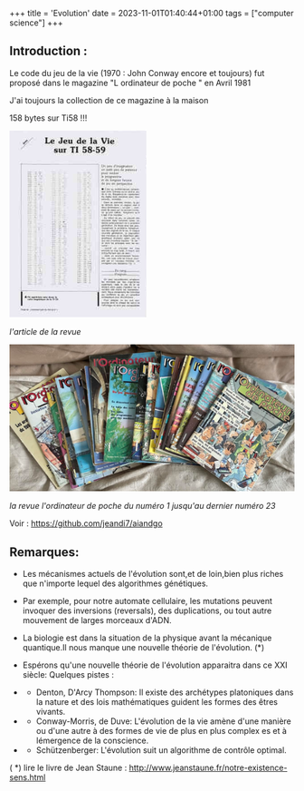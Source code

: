 +++
title = 'Evolution'
date = 2023-11-01T01:40:44+01:00
tags = ["computer science"]
+++

## Introduction :

Le code du jeu de la vie (1970 : John Conway encore et toujours) fut proposé dans le magazine "L ordinateur de poche " en Avril 1981

J'ai toujours la collection de ce magazine à la maison 

158 bytes sur Ti58 !!!

![Image](./images/odn1.png)

_l'article de la revue_

![Image](./images/odn2.png)

_la revue l'ordinateur de poche du numéro 1 jusqu'au dernier numéro 23_

Voir : https://github.com/jeandi7/aiandgo


## Remarques:

- Les mécanismes actuels de l'évolution sont,et de loin,bien plus riches que n'importe lequel des algorithmes génétiques.

- Par exemple, pour notre automate cellulaire, les mutations peuvent invoquer des inversions (reversals), des duplications, ou tout autre mouvement de larges morceaux d'ADN.

- La biologie est dans la situation de la physique avant la mécanique quantique.Il nous manque une nouvelle théorie de l'évolution. (*)

- Espérons qu'une nouvelle théorie de l'évolution apparaitra dans ce XXI siècle: Quelques pistes :

- - Denton, D'Arcy Thompson: Il existe des archétypes platoniques dans la nature et des lois mathématiques guident les formes des êtres vivants.

- - Conway-Morris, de Duve: L'évolution de la vie amène d'une manière ou d'une autre à des formes de vie de plus en plus complex es et à lémergence de la conscience.

- - Schützenberger: L'évolution suit un algorithme de contrôle optimal.

( *) lire le livre de Jean Staune : http://www.jeanstaune.fr/notre-existence-sens.html
